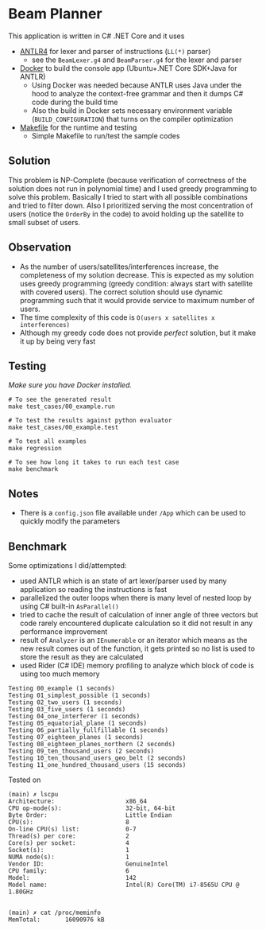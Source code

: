 # Beam Planner

This application is written in C# .NET Core and it uses
- [ANTLR4](https://www.antlr.org/) for lexer and parser of instructions (`LL(*)` parser)
  - see the `BeamLexer.g4` and `BeamParser.g4` for the lexer and parser 
- [Docker](https://www.docker.com/) to build the console app (Ubuntu+.NET Core SDK+Java for ANTLR)
  - Using Docker was needed because ANTLR uses Java under the hood to analyze the context-free grammar
  and then it dumps C# code during the build time
  - Also the build in Docker sets necessary environment variable (`BUILD_CONFIGURATION`) that turns on 
  the compiler optimization
- [Makefile](https://www.gnu.org/software/make/manual/make.html) for the runtime and testing
  - Simple Makefile to run/test the sample codes

## Solution
This problem is NP-Complete (because verification of correctness of the solution does not 
run in polynomial time) and I used greedy programming to solve this problem. Basically I tried to
start with all possible combinations and tried to filter down. Also I prioritized serving the most
concentration of users (notice the `OrderBy` in the code) to avoid holding up the satellite to small
subset of users.

## Observation
- As the number of users/satellites/interferences increase, the completeness of my solution decrease. This is expected 
as my solution uses greedy programming (greedy condition: always start with satellite with covered users). The correct
solution should use dynamic programming such that it would provide service to maximum number of users.
- The time complexity of this code is `O(users x satellites x interferences)`
- Although my greedy code does not provide _perfect_ solution, but it make it up by being very fast

## Testing

_Make sure you have Docker installed._

```shell
# To see the generated result
make test_cases/00_example.run

# To test the results against python evaluator
make test_cases/00_example.test

# To test all examples
make regression

# To see how long it takes to run each test case
make benchmark
```

## Notes 

- There is a `config.json` file available under `/App` which can be used to quickly modify the parameters

## Benchmark

Some optimizations I did/attempted:
- used ANTLR which is an state of art lexer/parser used by many application so reading the instructions is fast
- parallelized the outer loops when there is many level of nested loop by using C# built-in `AsParallel()`
- tried to cache the result of calculation of inner angle of three vectors but code rarely encountered duplicate
calculation so it did not result in any performance improvement
- result of `Analyzer` is an `IEnumerable` or an iterator which means as the new result comes out of the function, 
it gets printed so no list is used to store the result as they are calculated
- used Rider (C# IDE) memory profiling to analyze which block of code is using too much memory

```shell
Testing 00_example (1 seconds)
Testing 01_simplest_possible (1 seconds)
Testing 02_two_users (1 seconds)
Testing 03_five_users (1 seconds)
Testing 04_one_interferer (1 seconds)
Testing 05_equatorial_plane (1 seconds)
Testing 06_partially_fullfillable (1 seconds)
Testing 07_eighteen_planes (1 seconds)
Testing 08_eighteen_planes_northern (2 seconds)
Testing 09_ten_thousand_users (2 seconds)
Testing 10_ten_thousand_users_geo_belt (2 seconds)
Testing 11_one_hundred_thousand_users (15 seconds)
```

Tested on 
```shell
(main) ✗ lscpu
Architecture:                    x86_64
CPU op-mode(s):                  32-bit, 64-bit
Byte Order:                      Little Endian
CPU(s):                          8
On-line CPU(s) list:             0-7
Thread(s) per core:              2
Core(s) per socket:              4
Socket(s):                       1
NUMA node(s):                    1
Vendor ID:                       GenuineIntel
CPU family:                      6
Model:                           142
Model name:                      Intel(R) Core(TM) i7-8565U CPU @ 1.80GHz


(main) ✗ cat /proc/meminfo
MemTotal:       16090976 kB
```
